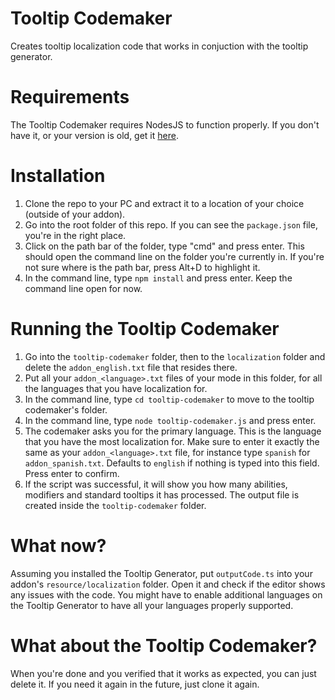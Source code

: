 # Tooltip Codemaker
 Creates tooltip localization code that works in conjuction with the tooltip generator.

# Requirements
The Tooltip Codemaker requires NodesJS to function properly. If you don't have it, or your version is old, get it [here](https://nodejs.org/en/).

# Installation
1. Clone the repo to your PC and extract it to a location of your choice (outside of your addon).
2. Go into the root folder of this repo. If you can see the `package.json` file, you're in the right place.
3. Click on the path bar of the folder, type "cmd" and press enter. This should open the command line on the folder you're currently in. If you're not sure where is the path bar, press Alt+D to highlight it.
4. In the command line, type `npm install` and press enter. Keep the command line open for now.

# Running the Tooltip Codemaker
1. Go into the `tooltip-codemaker` folder, then to the `localization` folder and delete the `addon_english.txt` file that resides there.
2. Put all your `addon_<language>.txt` files of your mode in this folder, for all the languages that you have localization for.
3. In the command line, type `cd tooltip-codemaker` to move to the tooltip codemaker's folder.
4. In the command line, type `node tooltip-codemaker.js` and press enter. 
5. The codemaker asks you for the primary language. This is the language that you have the most localization for. Make sure to enter it exactly the same as your `addon_<language>.txt` file, for instance type `spanish` for `addon_spanish.txt`. Defaults to `english` if nothing is typed into this field. Press enter to confirm.
6. If the script was successful, it will show you how many abilities, modifiers and standard tooltips it has processed. The output file is created inside the `tooltip-codemaker` folder.

# What now?
Assuming you installed the Tooltip Generator, put `outputCode.ts` into your addon's `resource/localization` folder. Open it and check if the editor shows any issues with the code. You might have to enable additional languages on the Tooltip Generator to have all your languages properly supported.

# What about the Tooltip Codemaker?
When you're done and you verified that it works as expected, you can just delete it. If you need it again in the future, just clone it again.
